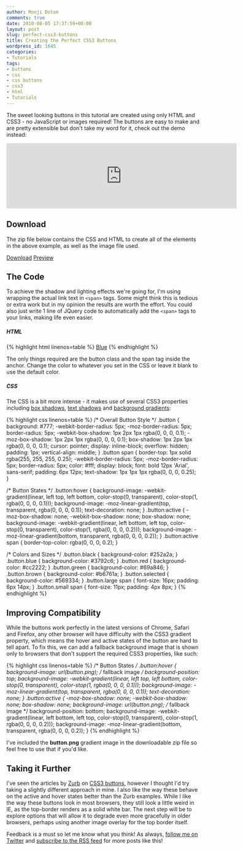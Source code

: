 ```yaml
---
author: Monji Dolon
comments: true
date: 2010-08-05 17:37:59+00:00
layout: post
slug: perfect-css3-buttons
title: Creating the Perfect CSS3 Buttons
wordpress_id: 1645
categories:
- Tutorials
tags:
- buttons
- css
- css buttons
- css3
- html
- Tutorials
---
```


The sweet looking buttons in this tutorial are created using only HTML and CSS3 - no JavaScript or images required!  The buttons are easy to make and are pretty extensible but don't take my word for it, check out the demo instead:

<iframe width="600" height="170" src="http://demos.devgrow.com/css3buttons/embed.html" style="border:none;" frameborder="0" marginheight="0" marginwidth="0" style="margin: 30px 0 0;"></iframe>

## Download

The zip file below contains the CSS and HTML to create all of the elements in the above example, as well as the image file used.

<div class="download top">
  <a href="http://demos.devgrow.com/css3buttons/css3buttons.zip" class="primary">Download</a>
  <a href="http://demos.devgrow.com/css3buttons/" class="secondary">Preview</a>
</div>

## The Code

To achieve the shadow and lighting effects we're going for, I'm using wrapping the actual link text in `<span>` tags.  Some might think this is tedious or extra work but in my opinion the results are worth the effort.  You could also just write 1 line of JQuery code to automatically add the `<span>` tags to your links, making life even easier.

##### HTML

{% highlight html linenos=table %}
<a href='#' class='button blue'><span>Blue</span></a>
{% endhighlight %}

The only things required are the button class and the span tag inside the anchor.  Change the color to whatever you set in the CSS or leave it blank to use the default color.

##### CSS

The CSS is a bit more intense - it makes use of several CSS3 properties including [box shadows](http://www.css3.info/preview/box-shadow/), [text shadows](http://www.css3.info/preview/text-shadow/) and [background gradients](http://css-tricks.com/css3-gradients/):

{% highlight css linenos=table %}
/* Overall Button Style */
.button {
	background: #777;
	-webkit-border-radius: 5px;
	-moz-border-radius: 5px;
	border-radius: 5px;
	-webkit-box-shadow: 1px 2px 1px rgba(0, 0, 0, 0.1);
	-moz-box-shadow: 1px 2px 1px rgba(0, 0, 0, 0.1);
	box-shadow: 1px 2px 1px rgba(0, 0, 0, 0.1);
	cursor: pointer;
	display: inline-block;
	overflow: hidden;
	padding: 1px;
	vertical-align: middle;
	}
.button span {
	border-top: 1px solid rgba(255, 255, 255, 0.25);
	-webkit-border-radius: 5px;
	-moz-border-radius: 5px;
	border-radius: 5px;
	color: #fff;
	display: block;
	font: bold 12px 'Arial', sans-serif;
	padding: 6px 12px;
	text-shadow: 1px 1px 1px rgba(0, 0, 0, 0.25);
	}

/* Button States */
.button:hover {
	background-image: -webkit-gradient(linear, left top, left bottom, color-stop(0, transparent), color-stop(1, rgba(0, 0, 0, 0.1)));
	background-image: -moz-linear-gradient(top, transparent, rgba(0, 0, 0, 0.1));
	text-decoration: none;
	}
.button:active {
	-moz-box-shadow: none;
	-webkit-box-shadow: none;
	box-shadow: none;
	background-image: -webkit-gradient(linear, left bottom, left top, color-stop(0, transparent), color-stop(1, rgba(0, 0, 0, 0.2)));
	background-image: -moz-linear-gradient(bottom, transparent, rgba(0, 0, 0, 0.2));
	}
.button:active span {
	border-top-color: rgba(0, 0, 0, 0.2);
	}

/* Colors and Sizes */
.button.black { background-color: #252a2a; }
.button.blue { background-color: #3792c6; }
.button.red { background-color: #cc2222; }
.button.green { background-color: #69a846; }
.button.brown { background-color: #b6761a; }
.button.selected { background-color: #569334; }
.button.large span { font-size: 16px;  padding: 6px 14px; }
.button.small span { font-size: 11px;  padding: 4px 8px; }
{% endhighlight %}

## Improving Compatibility

While the buttons work perfectly in the latest versions of Chrome, Safari and Firefox, any other browser will have difficulty with the CSS3 gradient property, which means the hover and active states of the button are hard to tell apart.  To fix this, we can add a fallback background image that is shown only to browsers that don't support the required CSS3 properties, like such:

{% highlight css linenos=table %}
/* Button States */
.button:hover {
	background-image: url(button.png); /* fallback image */
	background-position: top;
	background-image: -webkit-gradient(linear, left top, left bottom, color-stop(0, transparent), color-stop(1, rgba(0, 0, 0, 0.1)));
	background-image: -moz-linear-gradient(top, transparent, rgba(0, 0, 0, 0.1));
	text-decoration: none;
	}
.button:active {
	-moz-box-shadow: none;
	-webkit-box-shadow: none;
	box-shadow: none;
	background-image: url(button.png); /* fallback image */
	background-position: bottom;
	background-image: -webkit-gradient(linear, left bottom, left top, color-stop(0, transparent), color-stop(1, rgba(0, 0, 0, 0.2)));
	background-image: -moz-linear-gradient(bottom, transparent, rgba(0, 0, 0, 0.2));
	}
{% endhighlight %}

I've included the **button.png** gradient image in the downloadable zip file so feel free to use that if you'd like.

## Taking it Further

I've seen the articles by [Zurb](http://www.zurb.com/) on [CSS3 buttons](http://www.zurb.com/blog_uploads/0000/0617/buttons-03.html), however I thought I'd try taking a slightly different approach in mine.  I also like the way these behave on the active and hover states better than the Zurb examples.  While I like the way these buttons look in most browsers, they still look a little weird in IE, as the top-border renders as a solid white bar.  The next step will be to explore options that will allow it to degrade even more gracefully in older browsers, perhaps using another image overlay for the top border itself.

Feedback is a must so let me know what you think!  As always, [follow me on Twitter](http://twitter.com/ThinkDevGrow) and [subscribe to the RSS feed](http://feeds.feedburner.com/devgrow) for more posts like this!